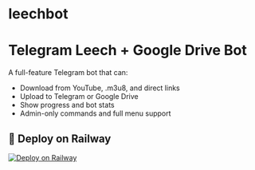 # leechbot
# Telegram Leech + Google Drive Bot

A full-feature Telegram bot that can:
- Download from YouTube, .m3u8, and direct links
- Upload to Telegram or Google Drive
- Show progress and bot stats
- Admin-only commands and full menu support

## 🚀 Deploy on Railway
[![Deploy on Railway](https://railway.app/button.svg)](https://railway.app/new/template?template=https://github.com/king528908/leechbot)
